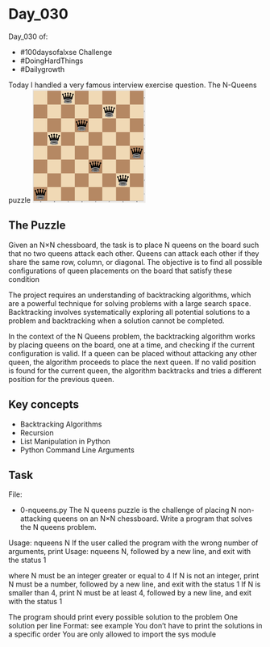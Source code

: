 # Day_030

Day_030 of:
- #100daysofalxse Challenge
- #DoingHardThings
- #Dailygrowth


Today I handled a very famous interview exercise question.
The N-Queens puzzle
![alt text](image.png)

## The Puzzle
Given an N×N chessboard, the task is to place N queens on the board such that no two queens attack each other. Queens can attack each other if they share the same row, column, or diagonal. The objective is to find all possible configurations of queen placements on the board that satisfy these condition

The project requires an understanding of backtracking algorithms, which are a powerful technique for solving problems with a large search space. Backtracking involves systematically exploring all potential solutions to a problem and backtracking when a solution cannot be completed.

In the context of the N Queens problem, the backtracking algorithm works by placing queens on the board, one at a time, and checking if the current configuration is valid. If a queen can be placed without attacking any other queen, the algorithm proceeds to place the next queen. If no valid position is found for the current queen, the algorithm backtracks and tries a different position for the previous queen.

## Key concepts
- Backtracking Algorithms
- Recursion
- List Manipulation in Python
- Python Command Line Arguments

## Task
File:

- 0-nqueens.py
The N queens puzzle is the challenge of placing N non-attacking queens on an N×N chessboard. Write a program that solves the N queens problem.

Usage: nqueens N If the user called the program with the wrong number of arguments, print Usage: nqueens N, followed by a new line, and exit with the status 1

where N must be an integer greater or equal to 4 If N is not an integer, print N must be a number, followed by a new line, and exit with the status 1 If N is smaller than 4, print N must be at least 4, followed by a new line, and exit with the status 1

The program should print every possible solution to the problem One solution per line Format: see example You don’t have to print the solutions in a specific order You are only allowed to import the sys module